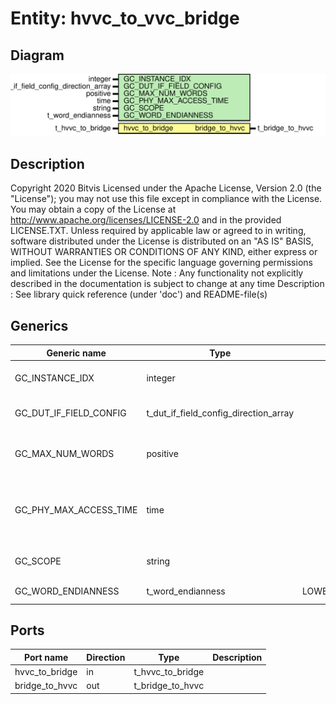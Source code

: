 # Entity: hvvc_to_vvc_bridge

## Diagram

![Diagram](hvvc_to_vvc_bridge.svg "Diagram")
## Description

Copyright 2020 Bitvis
Licensed under the Apache License, Version 2.0 (the "License"); you may not use this file except in compliance with the License.
You may obtain a copy of the License at http://www.apache.org/licenses/LICENSE-2.0 and in the provided LICENSE.TXT.
Unless required by applicable law or agreed to in writing, software distributed under the License is distributed on
an "AS IS" BASIS, WITHOUT WARRANTIES OR CONDITIONS OF ANY KIND, either express or implied.
See the License for the specific language governing permissions and limitations under the License.
Note : Any functionality not explicitly described in the documentation is subject to change at any time
Description : See library quick reference (under 'doc') and README-file(s)
## Generics

| Generic name           | Type                                  | Value           | Description                                                    |
| ---------------------- | ------------------------------------- | --------------- | -------------------------------------------------------------- |
| GC_INSTANCE_IDX        | integer                               |                 | Instance index of the VVC                                      |
| GC_DUT_IF_FIELD_CONFIG | t_dut_if_field_config_direction_array |                 | Array of IF field configurations                               |
| GC_MAX_NUM_WORDS       | positive                              |                 | Max number of data words transferred in one operation          |
| GC_PHY_MAX_ACCESS_TIME | time                                  |                 | Maximum time that the PHY interface takes to execute an access |
| GC_SCOPE               | string                                |                 | Scope of the HVVC-to-VVC Bridge                                |
| GC_WORD_ENDIANNESS     | t_word_endianness                     | LOWER_WORD_LEFT | Word endianness                                                |
## Ports

| Port name      | Direction | Type             | Description |
| -------------- | --------- | ---------------- | ----------- |
| hvvc_to_bridge | in        | t_hvvc_to_bridge |             |
| bridge_to_hvvc | out       | t_bridge_to_hvvc |             |

